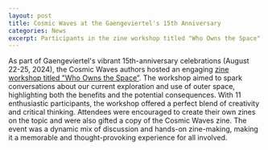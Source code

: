 ```yaml
---
layout: post
title: Cosmic Waves at the Gaengeviertel's 15th Anniversary
categories: News
excerpt: Participants in the zine workshop titled "Who Owns the Space" received copies of the "Cosmic Waves" zine during the Gaengeviertel's 15th-anniversary celebrations, held from August 22-25, 2024.
---
```


As part of Gaengeviertel's vibrant 15th-anniversary celebrations (August 22-25, 2024), the Cosmic Waves authors hosted an engaging [zine workshop titled "Who Owns the Space”](https://15jahre.gaengeviertel.de/programm/857/). The workshop aimed to spark conversations about our current exploration and use of outer space, highlighting both the benefits and the potential consequences. With 11 enthusiastic participants, the workshop offered a perfect blend of creativity and critical thinking. Attendees were encouraged to create their own zines on the topic and were also gifted a copy of the Cosmic Waves zine. The event was a dynamic mix of discussion and hands-on zine-making, making it a memorable and thought-provoking experience for all involved.
